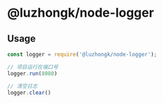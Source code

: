 # @luzhongk/node-logger

## Usage

```js
const logger = require('@luzhongk/node-logger');

// 项目运行在端口号
logger.run(8080)

// 清空日志
logger.clear()
```

